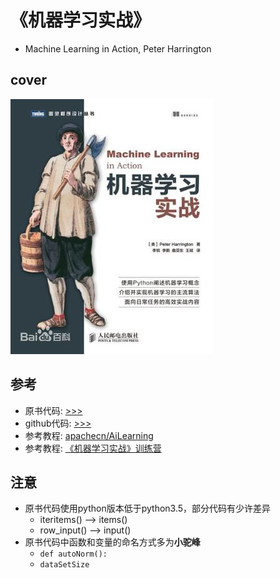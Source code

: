 # 《机器学习实战》
- Machine Learning in Action, Peter Harrington

## cover
![cover](./cover.jpg)

## 参考
- 原书代码: [>>>](https://www.manning.com/books/machine-learning-in-action)
- github代码: [>>>](https://github.com/pbharrin/machinelearninginaction)
- 参考教程: [apachecn/AiLearning](https://github.com/apachecn/AiLearning)
- 参考教程: [《机器学习实战》训练营](https://github.com/RedstoneWill/MachineLearningInAction-Camp)

## 注意
- 原书代码使用python版本低于python3.5，部分代码有少许差异
    - iteritems() --> items()
    - row_input() --> input()
- 原书代码中函数和变量的命名方式多为**小驼峰**
    - `def autoNorm():`
    - `dataSetSize`
